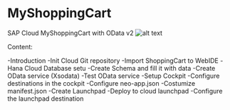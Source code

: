 # MyShoppingCart
SAP Cloud MyShoppingCart with OData v2
![alt text](https://github.com/buzzovi/MyShoppingCart/blob/master/ShoppingCartK%C3%A9p.PNG)

Content: 

-Introduction
-Init Cloud Git repository
-Import ShoppingCart to WebIDE
-Hana Cloud Database setu
-Create Schema and fill it with data
-Create OData service (Xsodata) 
-Test OData service
-Setup Cockpit
-Configure destinations in the cockpit
-Configure neo-app.json
-Costumize manifest.json
-Create Launchpad
-Deploy to cloud launchpad
-Configure the launchpad destination

